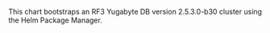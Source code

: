 This chart bootstraps an RF3 Yugabyte DB version 2.5.3.0-b30 cluster using the Helm Package Manager.
